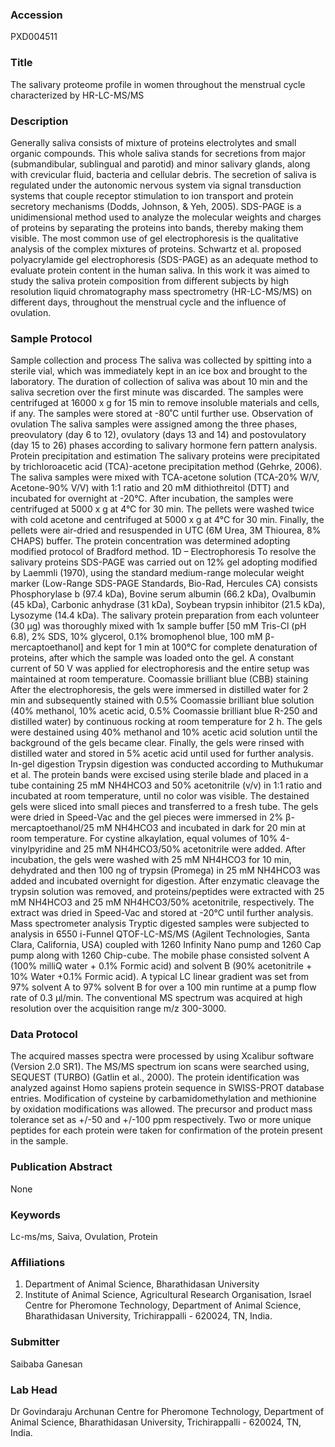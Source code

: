 ### Accession
PXD004511

### Title
The salivary proteome profile in women throughout the menstrual cycle characterized by HR-LC-MS/MS

### Description
Generally saliva consists of mixture of proteins electrolytes and small organic compounds. This whole saliva stands for secretions from major (submandibular, sublingual and parotid) and minor salivary glands, along with crevicular fluid, bacteria and cellular debris. The secretion of saliva is regulated under the autonomic nervous system via signal transduction systems that couple receptor stimulation to ion transport and protein secretory mechanisms (Dodds, Johnson, & Yeh, 2005).  SDS-PAGE is a unidimensional method used to analyze the molecular weights and charges of proteins by separating the proteins into bands, thereby making them visible. The most common use of gel electrophoresis is the qualitative analysis of the complex mixtures of proteins. Schwartz et al. proposed polyacrylamide gel electrophoresis (SDS-PAGE) as an adequate method to evaluate protein content in the human saliva. In this work it was aimed to study the saliva protein composition from different subjects by high resolution liquid chromatography mass spectrometry (HR-LC-MS/MS) on different days, throughout the menstrual cycle and the influence of ovulation.

### Sample Protocol
Sample collection and process The saliva was collected by spitting into a sterile vial, which was immediately kept in an ice box and brought to the laboratory. The duration of collection of saliva was about 10 min and the saliva secretion over the first minute was discarded. The samples were centrifuged at 16000 x g for 15 min to remove insoluble materials and cells, if any. The samples were stored at -80˚C until further use. Observation of ovulation The saliva samples were assigned among the three phases, preovulatory (day 6 to 12), ovulatory (days 13 and 14) and postovulatory (day 15 to 26) phases according to salivary hormone  fern pattern analysis.  Protein precipitation and estimation The salivary proteins were precipitated by trichloroacetic acid (TCA)-acetone precipitation method (Gehrke, 2006). The saliva samples were mixed with TCA-acetone solution (TCA-20% W/V, Acetone-90% V/V) with 1:1 ratio and 20 mM dithiothreitol (DTT) and incubated for overnight at -20°C. After incubation, the samples were centrifuged at 5000 x g at 4°C for 30 min. The pellets were washed twice with cold acetone and centrifuged at 5000 x g at 4°C for 30 min. Finally, the pellets were air-dried and resuspended in UTC (6M Urea, 3M Thiourea, 8% CHAPS) buffer. The protein concentration was determined adopting modified protocol of Bradford method.  1D – Electrophoresis To resolve the salivary proteins SDS-PAGE was carried out on 12% gel adopting modified by Laemmli (1970), using the standard medium-range molecular weight marker (Low-Range SDS-PAGE Standards, Bio-Rad, Hercules CA) consists Phosphorylase b (97.4 kDa), Bovine serum albumin (66.2 kDa), Ovalbumin (45 kDa), Carbonic anhydrase (31 kDa), Soybean trypsin inhibitor (21.5 kDa), Lysozyme (14.4 kDa). The salivary protein preparation from each volunteer (30 µg) was thoroughly mixed with 1x sample buffer [50 mM Tris-Cl (pH 6.8), 2% SDS, 10% glycerol, 0.1% bromophenol blue, 100 mM β-mercaptoethanol] and kept for 1 min at 100°C for complete denaturation of proteins,  after which the sample was loaded onto the gel. A constant current of 50 V was applied for electrophoresis and the entire setup was maintained at room temperature. Coomassie brilliant blue (CBB) staining  After the electrophoresis, the gels were immersed in distilled water for 2 min and subsequently stained with 0.5% Coomassie brilliant blue solution (40% methanol, 10% acetic acid, 0.5% Coomassie brilliant blue R-250 and distilled water) by continuous rocking at room temperature for 2 h. The gels were destained using 40% methanol and 10% acetic acid solution until the background of the gels became clear. Finally, the gels were rinsed with distilled water and stored in 5% acetic acid until used for further analysis. In-gel digestion Trypsin digestion was conducted according to Muthukumar et al. The protein bands were excised using sterile blade and placed in a tube containing 25 mM NH4HCO3 and 50% acetonitrile (v/v) in 1:1 ratio and incubated at room temperature, until no color was visible. The destained gels were sliced into small pieces and transferred to a fresh tube. The gels were dried in Speed-Vac and the gel pieces were immersed in 2% β-mercaptoethanol/25 mM NH4HCO3 and incubated in dark for 20 min at room temperature. For cystine alkaylation, equal volumes of 10% 4-vinylpyridine and 25 mM NH4HCO3/50% acetonitrile were added. After incubation, the gels were washed with 25 mM NH4HCO3 for 10 min, dehydrated and then 100 ng of trypsin (Promega) in 25 mM NH4HCO3 was added and incubated overnight for digestion. After enzymatic cleavage the trypsin solution was removed, and proteins/peptides were extracted with 25 mM NH4HCO3 and 25 mM NH4HCO3/50% acetonitrile, respectively. The extract was dried in Speed-Vac and stored at -20°C until further analysis. Mass spectrometer analysis Tryptic digested samples were subjected to analysis in 6550 i-Funnel QTOF-LC-MS/MS (Agilent Technologies, Santa Clara, California, USA) coupled with 1260 Infinity Nano pump and 1260 Cap pump along with 1260 Chip-cube. The mobile phase consisted solvent A (100% milliQ water + 0.1% Formic acid) and solvent B (90% acetonitrile + 10% Water +0.1% Formic acid). A typical LC linear gradient was set from 97% solvent A to 97% solvent B for over a 100 min runtime at a pump flow rate of 0.3 µl/min. The conventional MS spectrum was acquired at high resolution over the acquisition range m/z 300-3000.

### Data Protocol
The acquired masses spectra were processed by using Xcalibur software (Version 2.0 SR1). The MS/MS spectrum ion scans were searched using, SEQUEST (TURBO) (Gatlin et al., 2000). The protein identification was analyzed against Homo sapiens protein sequence in SWISS-PROT database entries. Modification of cysteine by carbamidomethylation and methionine by oxidation modifications was allowed. The precursor and product mass tolerance set as +/-50 and +/-100 ppm respectively. Two or more unique peptides for each protein were taken for confirmation of the protein present in the sample.

### Publication Abstract
None

### Keywords
Lc-ms/ms, Saiva, Ovulation, Protein

### Affiliations
1. Department of Animal Science, Bharathidasan University
2. Institute of Animal Science, Agricultural Research Organisation, Israel
Centre for Pheromone Technology, Department of Animal Science, Bharathidasan University, Trichirappalli - 620024, TN, India.

### Submitter
Saibaba Ganesan

### Lab Head
Dr Govindaraju Archunan
Centre for Pheromone Technology, Department of Animal Science, Bharathidasan University, Trichirappalli - 620024, TN, India.


